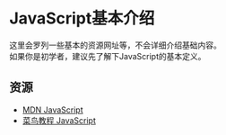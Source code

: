 # JavaScript基本介绍

这里会罗列一些基本的资源网址等，不会详细介绍基础内容。  
如果你是初学者，建议先了解下JavaScript的基本定义。

## 资源

- [MDN JavaScript](https://developer.mozilla.org/zh-CN/docs/Web/JavaScript)
- [菜鸟教程 JavaScript](https://www.runoob.com/js/js-examples.html)
